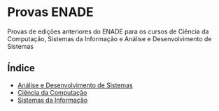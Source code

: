 # Provas ENADE
Provas de edições anteriores do ENADE para os cursos de Ciência da Computação, Sistemas da Informação e Análise e Desenvolvimento de Sistemas

## Índice

* [Análise e Desenvolvimento de Sistemas](./01_An%C3%A1lise_e_Desenvolvimento_de_Sistemas/)
* [Ciência da Computação](./02_Ci%C3%AAncia_da_Computa%C3%A7%C3%A3o/)
* [Sistemas da Informação](./03_Sistemas_da_Informa%C3%A7%C3%A3o/)
